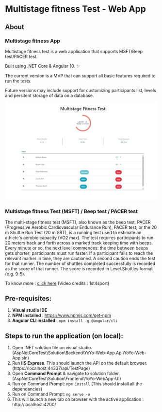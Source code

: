 # Multistage fitness Test - Web App
## About
### Multistage fitness App
Multistage fitness test is a web application that supports MSFT/Beep test/PACER test. 

Built using .NET Core & Angular 10. :sparkles:
 
The current version is a MVP that can support all basic features required to run the tests. 

Future versions may include support for customizing participants list, levels and persitent storage of data on a database.

![Multistage fitness test screenshot](https://github.com/rahul2810/Multistage_fitness/blob/main/beep_test_screenshot.png?raw=true)

### Multistage fitness Test (MSFT) / Beep test / PACER test
The multi-stage fitness test (MSFT), also known as the beep test, PACER (Progressive Aerobic Cardiovascular Endurance Run), PACER test, or the 20 m Shuttle Run Test (20 m SRT), is a running test used to estimate an athlete's aerobic capacity (VO2 max). The test requires participants to run 20 meters back and forth across a marked track keeping time with beeps. Every minute or so, the next level commences: the time between beeps gets shorter; participants must run faster. If a participant fails to reach the relevant marker in time, they are cautioned. A second caution ends the test for that runner. The number of shuttles completed successfully is recorded as the score of that runner. The score is recorded in Level.Shuttles format (e.g. 9-5).

To know more : [click here](https://www.youtube.com/watch?v=9XgGPULnDxY&t=40s&ab_channel=1st4sport) (Video credits : 1st4sport)
 
## Pre-requisites:
1. **Visual studio IDE**
2. **NPM installed** : https://www.npmjs.com/get-npm
3. **Angular CLI installed** : `npm install -g @angular/cli`

## Steps to run the application (on local):
1. Open .NET solution file on visual studio. (AspNetCoreTest\Solution\Backend\YoYo-Web-App.Api\YoYo-Web-App.sln)
2. Run **IIS Express**. This should launch the API on the default browser. (https://localhost:44337/api/TestPage)
3. Open **Command Prompt** & navigate to solution folder. (AspNetCoreTest\Solution\Frontend\YoYo-WebApp-UI\) 
4. Run on Command Prompt: `npm install` (This should install all the dependancies)
5. Run on Command Prompt: `ng serve -o`  
6. This will launch a new tab on browser with the active application : http://localhost:4200/
